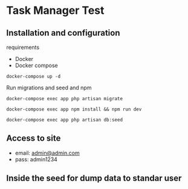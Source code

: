 # Task Manager Test



## Installation and configuration
requirements
- Docker
- Docker compose
```
docker-compose up -d
```

Run migrations and seed and npm

```
docker-compose exec app php artisan migrate
```
```
docker-compose exec app npm install && npm run dev
```
```
docker-compose exec app php artisan db:seed
```

## Access to site
- email: admin@admin.com
- pass: admin1234

## Inside the seed for dump data to standar user
